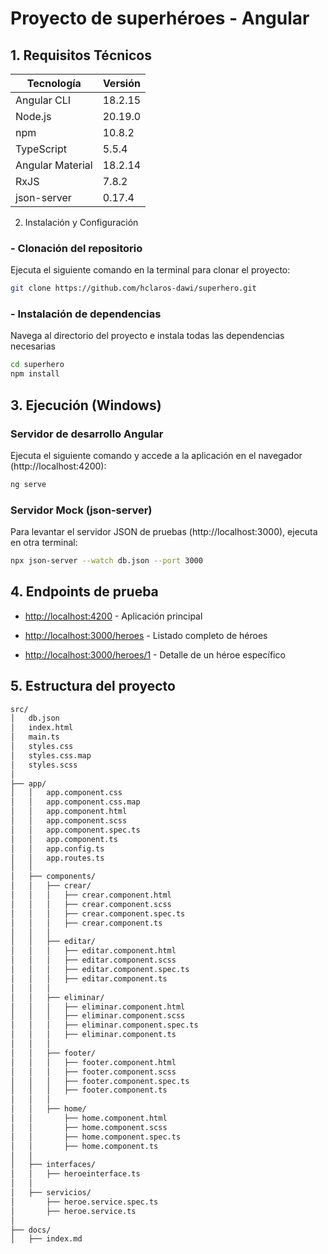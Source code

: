 # Proyecto de superhéroes - Angular

## 1. Requisitos Técnicos

| Tecnología       | Versión    |
|------------------|------------|
| Angular CLI      | 18.2.15    |
| Node.js          | 20.19.0    |
| npm              | 10.8.2     |
| TypeScript       | 5.5.4      |
| Angular Material | 18.2.14    |
| RxJS             | 7.8.2      |
| json-server      | 0.17.4     |

2. Instalación y Configuración

### - **Clonación del repositorio** 
Ejecuta el siguiente comando en la terminal para clonar el proyecto:  
```sh
git clone https://github.com/hclaros-dawi/superhero.git
```

### - **Instalación de dependencias** 
Navega al directorio del proyecto e instala todas las dependencias necesarias
```sh
cd superhero
npm install
```

## 3. Ejecución (Windows)

### Servidor de desarrollo Angular
Ejecuta el siguiente comando y accede a la aplicación en el navegador (http://localhost:4200):
```sh
ng serve
```

### Servidor Mock (json-server)
Para levantar el servidor JSON de pruebas (http://localhost:3000), ejecuta en otra terminal:
```sh
npx json-server --watch db.json --port 3000
```

## 4. Endpoints de prueba

- [http://localhost:4200](http://localhost:4200) - Aplicación principal  

- [http://localhost:3000/heroes](http://localhost:3000/heroes) - Listado completo de héroes 

- [http://localhost:3000/heroes/1](http://localhost:3000/heroes/1) - Detalle de un héroe específico 

## 5. Estructura del proyecto

```bash
src/
│   db.json
│   index.html
│   main.ts
│   styles.css
│   styles.css.map
│   styles.scss
│
├── app/
│   │   app.component.css
│   │   app.component.css.map
│   │   app.component.html
│   │   app.component.scss
│   │   app.component.spec.ts
│   │   app.component.ts
│   │   app.config.ts
│   │   app.routes.ts
│   │
│   ├── components/
│   │   ├── crear/
│   │   │   ├── crear.component.html
│   │   │   ├── crear.component.scss
│   │   │   ├── crear.component.spec.ts
│   │   │   ├── crear.component.ts
│   │   │
│   │   ├── editar/
│   │   │   ├── editar.component.html
│   │   │   ├── editar.component.scss
│   │   │   ├── editar.component.spec.ts
│   │   │   ├── editar.component.ts
│   │   │
│   │   ├── eliminar/
│   │   │   ├── eliminar.component.html
│   │   │   ├── eliminar.component.scss
│   │   │   ├── eliminar.component.spec.ts
│   │   │   ├── eliminar.component.ts
│   │   │
│   │   ├── footer/
│   │   │   ├── footer.component.html
│   │   │   ├── footer.component.scss
│   │   │   ├── footer.component.spec.ts
│   │   │   ├── footer.component.ts
│   │   │
│   │   ├── home/
│   │       ├── home.component.html
│   │       ├── home.component.scss
│   │       ├── home.component.spec.ts
│   │       ├── home.component.ts
│   │
│   ├── interfaces/
│   │   ├── heroeinterface.ts
│   │
│   ├── servicios/
│       ├── heroe.service.spec.ts
│       ├── heroe.service.ts
│
├── docs/
│   ├── index.md
